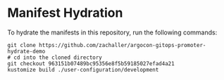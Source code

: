 # Manifest Hydration

To hydrate the manifests in this repository, run the following commands:

```shell
git clone https://github.com/zachaller/argocon-gitops-promoter-hydrate-demo
# cd into the cloned directory
git checkout 963151b07489bc95356e8f5b59185027efad4a21
kustomize build ./user-configuration/development
```
